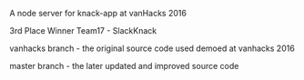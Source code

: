 A node server for knack-app at vanHacks 2016

3rd Place Winner
Team17 - SlackKnack

vanhacks branch - the original source code used demoed at vanhacks 2016

master branch - the later updated and improved source code
